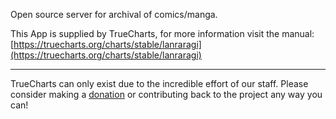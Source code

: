 Open source server for archival of comics/manga.

This App is supplied by TrueCharts, for more information visit the manual: [https://truecharts.org/charts/stable/lanraragi](https://truecharts.org/charts/stable/lanraragi)

---

TrueCharts can only exist due to the incredible effort of our staff.
Please consider making a [donation](https://truecharts.org/sponsor) or contributing back to the project any way you can!

